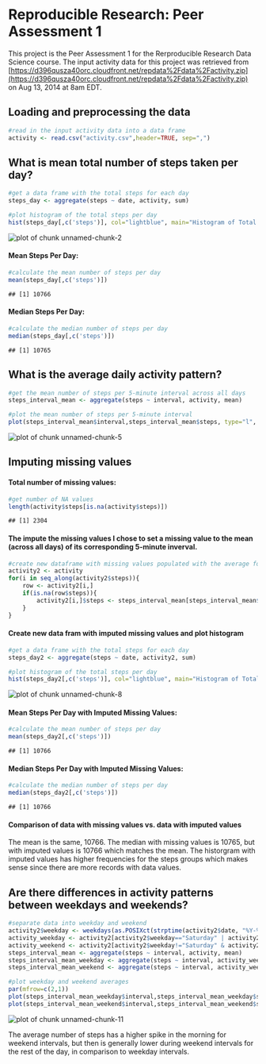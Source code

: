 # Reproducible Research: Peer Assessment 1
This project is the Peer Assessment 1 for the Rerproducible Research Data Science course.  The input activity data for this project was retrieved from [https://d396qusza40orc.cloudfront.net/repdata%2Fdata%2Factivity.zip](https://d396qusza40orc.cloudfront.net/repdata%2Fdata%2Factivity.zip) on Aug 13, 2014 at 8am EDT.

## Loading and preprocessing the data


```r
#read in the input activity data into a data frame
activity <- read.csv("activity.csv",header=TRUE, sep=",")
```

## What is mean total number of steps taken per day?


```r
#get a data frame with the total steps for each day
steps_day <- aggregate(steps ~ date, activity, sum)

#plot histogram of the total steps per day
hist(steps_day[,c('steps')], col="lightblue", main="Histogram of Total Steps Per Day", xlab="Total Steps")
```

![plot of chunk unnamed-chunk-2](figure/unnamed-chunk-2.png) 

#### Mean Steps Per Day:

```r
#calculate the mean number of steps per day
mean(steps_day[,c('steps')])
```

```
## [1] 10766
```
#### Median Steps Per Day:

```r
#calculate the median number of steps per day
median(steps_day[,c('steps')])
```

```
## [1] 10765
```

## What is the average daily activity pattern?


```r
#get the mean number of steps per 5-minute interval across all days
steps_interval_mean <- aggregate(steps ~ interval, activity, mean)

#plot the mean number of steps per 5-minute interval
plot(steps_interval_mean$interval,steps_interval_mean$steps, type="l", xlab="5-Minute Interval", ylab="Mean Number of Steps", main="Mean Number of Steps per 5-Minute Interval", col="blue")
```

![plot of chunk unnamed-chunk-5](figure/unnamed-chunk-5.png) 

## Imputing missing values
#### Total number of missing values:

```r
#get number of NA values
length(activity$steps[is.na(activity$steps)])
```

```
## [1] 2304
```
#### The impute the missing values I chose to set a missing value to the mean (across all days) of its corresponding 5-minute inverval.


```r
#create new dataframe with missing values populated with the average for that interval
activity2 <- activity
for(i in seq_along(activity2$steps)){
    row <- activity2[i,]
    if(is.na(row$steps)){
        activity2[i,]$steps <- steps_interval_mean[steps_interval_mean$interval==row$interval,]$steps
    }
}
```
#### Create new data fram with imputed missing values and plot histogram

```r
#get a data frame with the total steps for each day
steps_day2 <- aggregate(steps ~ date, activity2, sum)

#plot histogram of the total steps per day
hist(steps_day2[,c('steps')], col="lightblue", main="Histogram of Total Steps Per Day with Imputed Missing Values", xlab="Total Steps")
```

![plot of chunk unnamed-chunk-8](figure/unnamed-chunk-8.png) 

#### Mean Steps Per Day with Imputed Missing Values:

```r
#calculate the mean number of steps per day
mean(steps_day2[,c('steps')])
```

```
## [1] 10766
```
#### Median Steps Per Day with Imputed Missing Values:

```r
#calculate the median number of steps per day
median(steps_day2[,c('steps')])
```

```
## [1] 10766
```
#### Comparison of data with missing values vs. data with imputed values
The mean is the same, 10766.  The median with missing values is 10765, but with imputed values is 10766 which matches the mean.  The historgram with imputed values has higher frequencies for the steps groups which makes sense since there are more records with data values.

## Are there differences in activity patterns between weekdays and weekends?

```r
#separate data into weekday and weekend
activity2$weekday <- weekdays(as.POSIXct(strptime(activity2$date, "%Y-%m-%d")))
activity_weekday <- activity2[activity2$weekday=="Saturday" | activity2$weekday=="Sunday",]
activity_weekend <- activity2[activity2$weekday!="Saturday" & activity2$weekday!="Sunday",]
steps_interval_mean <- aggregate(steps ~ interval, activity, mean)
steps_interval_mean_weekday <- aggregate(steps ~ interval, activity_weekday, mean)
steps_interval_mean_weekend <- aggregate(steps ~ interval, activity_weekend, mean)

#plot weekday and weekend averages
par(mfrow=c(2,1))
plot(steps_interval_mean_weekday$interval,steps_interval_mean_weekday$steps, type="l", xlab="5-Minute Interval Weekday", ylab="Mean Number of Steps", main="", col="blue")
plot(steps_interval_mean_weekend$interval,steps_interval_mean_weekend$steps, type="l", xlab="5-Minute Interval Weekend", ylab="Mean Number of Steps", main="", col="red")
```

![plot of chunk unnamed-chunk-11](figure/unnamed-chunk-11.png) 

The average number of steps has a higher spike in the morning for weekend intervals, but then is generally lower during weekend intervals for the rest of the day, in comparison to weekday intervals.

